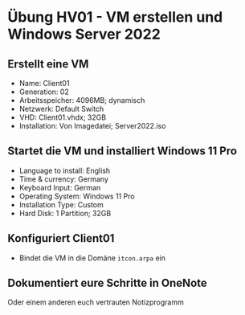 # Übung HV01 - VM erstellen und Windows Server 2022

## Erstellt eine VM

* Name:             Client01
* Generation:       02
* Arbeitsspeicher:  4096MB; dynamisch
* Netzwerk:         Default Switch
* VHD:              Client01.vhdx; 32GB
* Installation:     Von Imagedatei; Server2022.iso

## Startet die VM und installiert Windows 11 Pro

* Language to install:      English
* Time & currency:          Germany
* Keyboard Input:           German
* Operating System:         Windows 11 Pro
* Installation Type:        Custom
* Hard Disk:                1 Partition; 32GB

## Konfiguriert Client01

* Bindet die VM in die Domäne `itcon.arpa` ein


## Dokumentiert eure Schritte in OneNote

Oder einem anderen euch vertrauten Notizprogramm